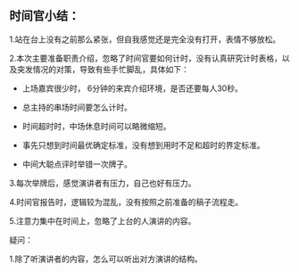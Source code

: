 ## **时间官小结：**

1.站在台上没有之前那么紧张，但自我感觉还是完全没有打开，表情不够放松。

2.本次主要准备职责介绍，忽略了时间官要如何计时，没有认真研究计时表格，以及突发情况的对策，导致有些手忙脚乱，具体如下：

- 上场嘉宾很少时， 6分钟的来宾介绍环境，是否还要每人30秒。

- 总主持的串场时间要怎么计时。

- 时间超时时，中场休息时间可以略微缩短。

- 事先只想到时间最优确定标准，没有想到用时不足和超时的界定标准。

- 中间大聪点评时举错一次牌子。

3.每次举牌后，感觉演讲者有压力，自己也好有压力。

4.时间官报告时，逻辑较为混乱，没有按照之前准备的稿子流程走。

5.注意力集中在时间上，忽略了上台的人演讲的内容。

疑问：

1.除了听演讲者的内容，怎么可以听出对方演讲的结构。